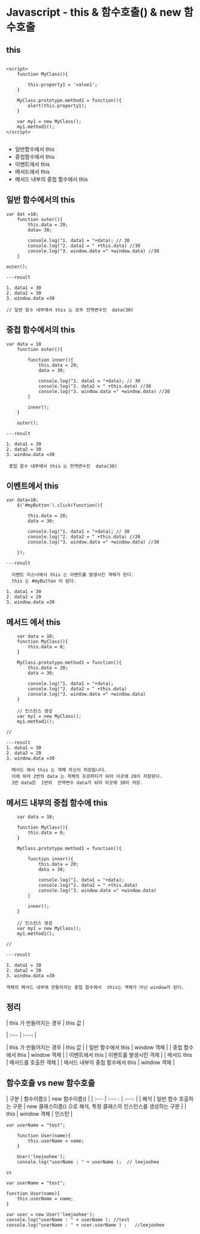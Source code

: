 # Javascript - this & 함수호출() &  new 함수호출 

## this
```

<script>
	function MyClass(){

		this.property1 = 'value1';
	}

	MyClass.prototype.method1 = function(){
		alert(this.property1);
	}

	var my1 = new MyClass();
	my1.method1();
</script>


```

- 일반함수에서 this 
- 중첩함수에서 this
- 이벤트에서 this
- 메서드에서 this 
- 메서드 내부의 중첩 함수에서 this

## 일반 함수에서의 this 
```
var dat =10;
	function outer(){
		this.data = 20;
		data= 30;

		console.log("1. data1 = "+data); // 30
		console.log("2. data2 = " +this.data) //30
		console.log("3. window.data =" +window.data) //30 
	}

outer();

---result

1. data1 = 30
2. data2 = 30
3. window.data =30

// 일반 함수 내부에서 this 는 모두 전역변수인  data(30)

```

## 중첩 함수에서의 this 
```
var data = 10
	function outer(){

		function inner(){
			this.data = 20;
			data = 30;

			console.log("1. data1 = "+data); // 30
			console.log("2. data2 = " +this.data) //30
			console.log("3. window.data =" +window.data) //30 
		}

		inner();
	}

	outer();

---result

1. data1 = 30
2. data2 = 30
3. window.data =30	

 중첩 함수 내부에서 this 는 전역변수인  data(30)
```

## 이벤트에서 this
```
var data=10;
	$('#myButton').click(function(){

		this.data = 20;
		data = 30;

		console.log("1. data1 = "+data); // 30
		console.log("2. data2 = " +this.data) //20
		console.log("3. window.data =" +window.data) //30 

	});

---result

  이벤트 리스너에서 this 는 이벤트를 발생시킨 객체가 된다. 
  this 는 #myButton 이 된다. 

1. data1 = 30
2. data2 = 20
3. window.data =30	

```

## 메서드 에서 this
```
    var data = 10;
	function MyClass(){
		this.data = 0;
	}

	MyClass.prototype.method1 = function(){
		this.data = 20;
		data = 30;

		console.log("1. data1 = "+data); 
		console.log("2. data2 = " +this.data) 
		console.log("3. window.data =" +window.data)  
	}

	// 인스턴스 생성 
	var my1 = new MyClass();
	my1.method1();

// 

---result
1. data1 = 30
2. data2 = 20
3. window.data =30
	
  메서드 에서 this 는 객체 자신이 저장됩니다. 
  이에 따라 2번의 data 는 객체의 프로퍼티가 되어 이곳에 20이 저장된다. 
  3번 data은  1번의  전역변수 data가 되어 이곳에 30이 저장.  
```


## 메서드 내부의 중첩 함수에 this
```
    var data = 10;
	
	function MyClass(){
		this.data = 0;
	}

	MyClass.prototype.method1 = function(){
		
		function inner(){
			this.data = 20;
			data = 30;

			console.log("1. data1 = "+data); 
			console.log("2. data2 = " +this.data) 
			console.log("3. window.data =" +window.data)  
		}
		
		inner();	
	}

	// 인스턴스 생성 
	var my1 = new MyClass();
	my1.method1();

// 	

---result

1. data1 = 30
2. data2 = 30
3. window.data =30

객체의 메서드 내부에 만들어지는 중첩 함수에서  this는 객체가 아닌 window가 된다. 

```


## 정리 

| this 가 만들어지는 경우 | this 값  |

| :--- | :---: |

| this 가 만들어지는 경우 | this 값  |
| 일반 함수에서 this | window 객체   |
| 중첩 함수에서 this | window 객체   |
| 이벤트에서 this | 이벤트를 발생시킨 객체 |
| 메서드 this | 메서드를 호출한 객체   |
| 메서드 내부의 중첩 함수에서 this | window 객체 |

 
## 함수호출 vs new 함수호출 

| 구분 | 함수이름() | new 함수이름() |
| :--- | :--- : | :---: |
| 해석  | 일반 함수 호출하는 구문  | new 클래스이름() 으로 해석, 특정 클래스의 인스턴스를 생성하는 구문 |
| this | window 객체   | 인스턴 |


```
var userName = "test";

	function User(name){
		this.userName = name;
	}

 	User('leejoohee');
 	console.log("userName : " + userName );  // leejoohee

vs

var userName = "test";

function User(name){
	this.userName = name;
}

var user = new User('leejoohee');
console.log("userName : " + userName ); //test 
console.log("userName : " + user.userName ) ;	//leejoohee
```

